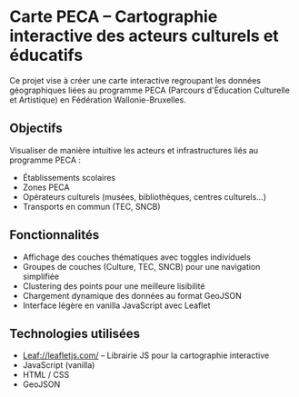# Carte PECA – Cartographie interactive des acteurs culturels et éducatifs

Ce projet vise à créer une carte interactive regroupant les données géographiques liées au programme PECA (Parcours d'Éducation Culturelle et Artistique) en Fédération Wallonie-Bruxelles.

## Objectifs

Visualiser de manière intuitive les acteurs et infrastructures liés au programme PECA :

- Établissements scolaires
- Zones PECA
- Opérateurs culturels (musées, bibliothèques, centres culturels…)
- Transports en commun (TEC, SNCB)

## Fonctionnalités

- Affichage des couches thématiques avec toggles individuels
- Groupes de couches (Culture, TEC, SNCB) pour une navigation simplifiée
- Clustering des points pour une meilleure lisibilité
- Chargement dynamique des données au format GeoJSON
- Interface légère en vanilla JavaScript avec Leaflet

## Technologies utilisées

- [Leaf://leafletjs.com/](https://leafletjs.com/) – Librairie JS pour la cartographie interactive
- JavaScript (vanilla)
- HTML / CSS
- GeoJSON
